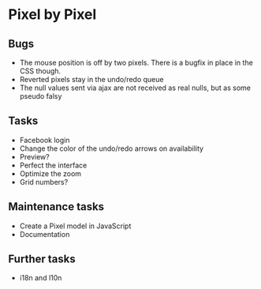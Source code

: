 Pixel by Pixel
==============

Bugs
----
* The mouse position is off by two pixels. There is a bugfix in place in the CSS though.
* Reverted pixels stay in the undo/redo queue
* The null values sent via ajax are not received as real nulls, but as some pseudo falsy

Tasks
-----
* Facebook login
* Change the color of the undo/redo arrows on availability
* Preview?
* Perfect the interface
* Optimize the zoom
* Grid numbers?

Maintenance tasks
-----------------
* Create a Pixel model in JavaScript
* Documentation

Further tasks
-------------
* i18n and l10n